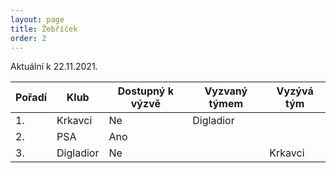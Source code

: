 ```yaml
---
layout: page
title: Žebříček
order: 2
---
```


Aktuální k 22.11.2021.

| Pořadí | Klub      | Dostupný k výzvě | Vyzvaný týmem | Vyzývá tým |
| ------ | --------- | ---------------- | ------------- | ---------- |
| 1.     | Krkavci   | Ne               | Digladior     |            |
| 2.     | PSA       | Ano              |               |            |
| 3.     | Digladior | Ne               |               | Krkavci    |
